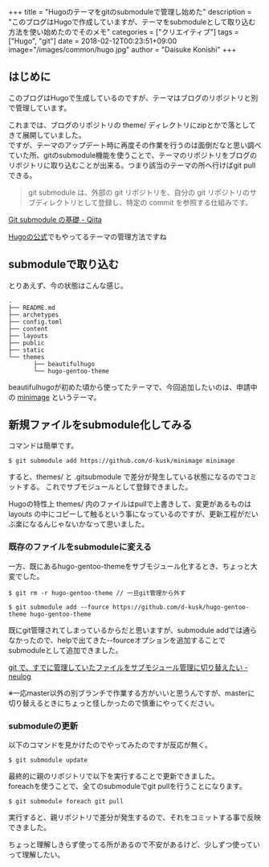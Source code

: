 +++
title = "Hugoのテーマをgitのsubmoduleで管理し始めた"
description = "このブログはHugoで作成していますが、テーマをsubmoduleとして取り込む方法を使い始めたのでそのメモ"
categories = ["クリエイティブ"]
tags = ["Hugo", "git"]
date = 2018-02-12T00:23:51+09:00
image="/images/common/hugo.jpg"
author = "Daisuke Konishi"
+++


## はじめに
このブログはHugoで生成しているのですが、テーマはブログのリポジトリと別で管理しています。

これまでは、ブログのリポジトリの theme/ ディレクトリにzipとかで落としてきて展開していました。  
ですが、テーマのアップデート時に再度その作業を行うのは面倒だなと思い調べていた所、gitのsubmodule機能を使うことで、テーマのリポジトリをブログのリポジトリに取り込むことが出来る。つまり該当のテーマの所へ行けばgit pullできる。

> git submodule は、外部の git リポジトリを、自分の git リポジトリのサブディレクトリとして登録し、特定の commit を参照する仕組みです。

[Git submodule の基礎 - Qiita](https://qiita.com/sotarok/items/0d525e568a6088f6f6bb)

[Hugoの公式](https://github.com/gohugoio/hugoThemes)でもやってるテーマの管理方法ですね

## submoduleで取り込む
とりあえず、今の状態はこんな感じ。

```
.
├── README.md
├── archetypes
├── config.toml
├── content
├── layouts
├── public
├── static
└── themes
       ├── beautifulhugo
       └── hugo-gentoo-theme
```

beautifulhugoが初めた頃から使ってたテーマで、今回追加したいのは、申請中の [minimage](https://github.com/d-kusk/minimage) というテーマ。


## 新規ファイルをsubmodule化してみる
コマンドは簡単です。

```
$ git submodule add https://github.com/d-kusk/minimage minimage
```

すると、themes/ と .gitsubmodule で差分が発生している状態になるのでコミットする。
これでサブモジュールとして登録できました。

Hugoの特性上 themes/ 内のファイルはpullで上書きして、変更があるものは layouts の中にコピーして触るという事になっているのですが、更新工程がだいぶ楽になるんじゃないかなって思いました。

### 既存のファイルをsubmoduleに変える
一方、既にあるhugo-gentoo-themeをサブモジュール化するとき、ちょっと大変でした。

```
$ git rm -r hugo-gentoo-theme // 一旦git管理から外す

$ git submodule add --fource https://github.com/d-kusk/hugo-gentoo-theme hugo-gentoo-theme
```

既にgit管理されてしまっているからだと思いますが、submodule addでは通らなかったので、helpで出てきた--fourceオプションを追加することでsubmoduleとして追加できました。

[git で、すでに管理していたファイルをサブモジュール管理に切り替えたい - neulog](http://neulog.tumblr.com/post/41175123388/git-%E3%81%A7%E3%81%99%E3%81%A7%E3%81%AB%E7%AE%A1%E7%90%86%E3%81%97%E3%81%A6%E3%81%84%E3%81%9F%E3%83%95%E3%82%A1%E3%82%A4%E3%83%AB%E3%82%92%E3%82%B5%E3%83%96%E3%83%A2%E3%82%B8%E3%83%A5%E3%83%BC%E3%83%AB%E7%AE%A1%E7%90%86%E3%81%AB%E5%88%87%E3%82%8A%E6%9B%BF%E3%81%88%E3%81%9F%E3%81%84)

※一応master以外の別ブランチで作業する方がいいと思うんですが、masterに切り替えるときにちょっと怪しかったので慎重にやってください。

### submoduleの更新
以下のコマンドを見かけたのでやってみたのですが反応が無く。

```
$ git submodule update
```

最終的に親のリポジトリで以下を実行することで更新できました。  
foreachを使うことで、全てのsubmoduleでgit pullを行うことになります。

```
$ git submodule foreach git pull
```

実行すると、親リポジトリで差分が発生するので、それをコミットする事で反映できました。

ちょっと理解しきらず使ってる所があるので不安があるけど、少しずつ使っていって理解したい。